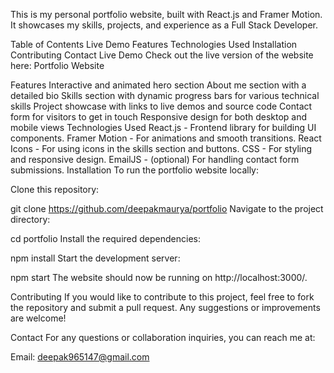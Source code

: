 This is my personal portfolio website, built with React.js and Framer Motion. It showcases my skills, projects, and experience as a Full Stack Developer.

Table of Contents
Live Demo
Features
Technologies Used
Installation
Contributing
Contact
Live Demo
Check out the live version of the website here: Portfolio Website

Features
Interactive and animated hero section
About me section with a detailed bio
Skills section with dynamic progress bars for various technical skills
Project showcase with links to live demos and source code
Contact form for visitors to get in touch
Responsive design for both desktop and mobile views
Technologies Used
React.js - Frontend library for building UI components.
Framer Motion - For animations and smooth transitions.
React Icons - For using icons in the skills section and buttons.
CSS - For styling and responsive design.
EmailJS - (optional) For handling contact form submissions.
Installation
To run the portfolio website locally:

Clone this repository:

git clone https://github.com/deepakmaurya/portfolio
Navigate to the project directory:

cd portfolio
Install the required dependencies:

npm install
Start the development server:

npm start
The website should now be running on http://localhost:3000/.

Contributing
If you would like to contribute to this project, feel free to fork the repository and submit a pull request. Any suggestions or improvements are welcome!

Contact
For any questions or collaboration inquiries, you can reach me at:

Email: deepak965147@gmail.com
